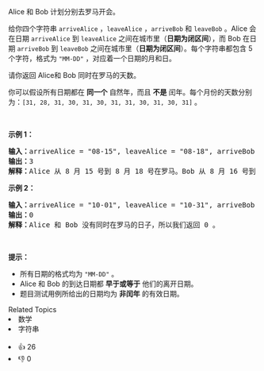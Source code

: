 <p>Alice 和 Bob 计划分别去罗马开会。</p>

<p>给你四个字符串&nbsp;<code>arriveAlice</code>&nbsp;，<code>leaveAlice</code>&nbsp;，<code>arriveBob</code>&nbsp;和&nbsp;<code>leaveBob</code>&nbsp;。Alice 会在日期&nbsp;<code>arriveAlice</code>&nbsp;到&nbsp;<code>leaveAlice</code>&nbsp;之间在城市里（<strong>日期为闭区间</strong>），而 Bob 在日期&nbsp;<code>arriveBob</code>&nbsp;到&nbsp;<code>leaveBob</code>&nbsp;之间在城市里（<strong>日期为闭区间</strong>）。每个字符串都包含 5 个字符，格式为&nbsp;<code>"MM-DD"</code>&nbsp;，对应着一个日期的月和日。</p>

<p>请你返回 Alice和 Bob 同时在罗马的天数。</p>

<p>你可以假设所有日期都在 <strong>同一个</strong>&nbsp;自然年，而且 <strong>不是</strong>&nbsp;闰年。每个月份的天数分别为：<code>[31, 28, 31, 30, 31, 30, 31, 31, 30, 31, 30, 31]</code>&nbsp;。</p>

<p>&nbsp;</p>

<p><strong>示例 1：</strong></p>

<pre>
<b>输入：</b>arriveAlice = "08-15", leaveAlice = "08-18", arriveBob = "08-16", leaveBob = "08-19"
<b>输出：</b>3
<b>解释：</b>Alice 从 8 月 15 号到 8 月 18 号在罗马。Bob 从 8 月 16 号到 8 月 19 号在罗马，他们同时在罗马的日期为 8 月 16、17 和 18 号。所以答案为 3 。
</pre>

<p><strong>示例 2：</strong></p>

<pre>
<b>输入：</b>arriveAlice = "10-01", leaveAlice = "10-31", arriveBob = "11-01", leaveBob = "12-31"
<b>输出：</b>0
<b>解释：</b>Alice 和 Bob 没有同时在罗马的日子，所以我们返回 0 。
</pre>

<p>&nbsp;</p>

<p><strong>提示：</strong></p>

<ul> 
 <li>所有日期的格式均为&nbsp;<code>"MM-DD"</code>&nbsp;。</li> 
 <li>Alice 和 Bob 的到达日期都 <strong>早于或等于</strong> 他们的离开日期。</li> 
 <li>题目测试用例所给出的日期均为 <strong>非闰年</strong> 的有效日期。</li> 
</ul>

<div><div>Related Topics</div><div><li>数学</li><li>字符串</li></div></div><br><div><li>👍 26</li><li>👎 0</li></div>